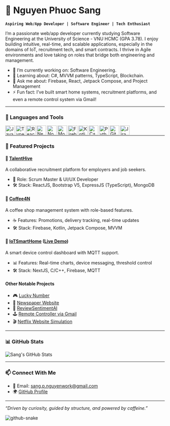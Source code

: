 # 🚀 Nguyen Phuoc Sang

**`Aspiring Web/App Developer | Software Engineer | Tech Enthusiast`**

I’m a passionate web/app developer currently studying Software Engineering at the University of Science - VNU HCMC (GPA 3.78). I enjoy building intuitive, real-time, and scalable applications, especially in the domains of IoT, recruitment tech, and smart contracts. I thrive in Agile environments and love taking on roles that bridge both engineering and management.

- 🔭 I’m currently working on: Software Engineering. 
- 🌱 Learning about: C#, MVVM patterns, TypeScript, Blockchain.
- 🧠 Ask me about: Firebase, React, Jetpack Compose, and Project Management
- ⚡ Fun fact: I’ve built smart home systems, recruitment platforms, and even a remote control system via Gmail!

---

### 🧰 Languages and Tools

<img align="left" alt="JavaScript" width="30px" src="https://cdn.jsdelivr.net/gh/devicons/devicon/icons/javascript/javascript-plain.svg"/>
<img align="left" alt="TypeScript" width="30px" src="https://cdn.jsdelivr.net/gh/devicons/devicon/icons/typescript/typescript-plain.svg"/>
<img align="left" alt="React" width="30px" src="https://cdn.jsdelivr.net/gh/devicons/devicon/icons/react/react-original.svg"/>
<img align="left" alt="NextJS" width="30px" src="https://cdn.jsdelivr.net/gh/devicons/devicon/icons/nextjs/nextjs-original.svg"/>
<img align="left" alt="NodeJS" width="30px" src="https://cdn.jsdelivr.net/gh/devicons/devicon/icons/nodejs/nodejs-original.svg"/>
<img align="left" alt="MongoDB" width="30px" src="https://cdn.jsdelivr.net/gh/devicons/devicon/icons/mongodb/mongodb-original.svg"/>
<img align="left" alt="Firebase" width="30px" src="https://cdn.jsdelivr.net/gh/devicons/devicon/icons/firebase/firebase-plain.svg"/>
<img align="left" alt="Kotlin" width="30px" src="https://cdn.jsdelivr.net/gh/devicons/devicon/icons/kotlin/kotlin-original.svg"/>
<img align="left" alt="C++" width="30px" src="https://cdn.jsdelivr.net/gh/devicons/devicon/icons/cplusplus/cplusplus-plain.svg"/>
<img align="left" alt="Python" width="30px" src="https://cdn.jsdelivr.net/gh/devicons/devicon/icons/python/python-plain.svg"/>
<img align="left" alt="Git" width="30px" src="https://cdn.jsdelivr.net/gh/devicons/devicon/icons/git/git-original.svg"/>
<img align="left" alt="Jira" width="30px" src="https://cdn.jsdelivr.net/gh/devicons/devicon/icons/jira/jira-original.svg"/>
<br />

---

### 💼 Featured Projects

#### 🔹 [TalentHive](https://github.com/Sang-Nguyen-Phuoc/TalentHive)
A collaborative recruitment platform for employers and job seekers.
- 🧭 Role: Scrum Master & UI/UX Developer
- 🛠 Stack: ReactJS, Bootstrap V5, ExpressJS (TypeScript), MongoDB

#### 🔹 [Coffee4N](https://github.com/Sang-Nguyen-Phuoc/Coffee4N)
A coffee shop management system with role-based features.
- ☕ Features: Promotions, delivery tracking, real-time updates
- 🛠 Stack: Firebase, Kotlin, Jetpack Compose, MVVM

#### 🔹 [IoTSmartHome](https://github.com/Sang-Nguyen-Phuoc/IoT-SmartHomeDev) ([Live Demo](https://iotsmarthome.vercel.app/))
A smart device control dashboard with MQTT support.
- 📊 Features: Real-time charts, device messaging, threshold control
- 🛠 Stack: NextJS, C/C++, Firebase, MQTT

#### Other Notable Projects
- 🎮 [Lucky Number](https://github.com/Sang-Nguyen-Phuoc/Betting-random-number-smart-contract)
- 📄 [Newspaper Website](https://github.com/nban22/Newspaper)
- 🤖 [ReviewSentimentAI](https://github.com/Sang-Nguyen-Phuoc/ReviewSentimentAI)
- 🕹️ [Remote Controller via Gmail](https://github.com/Sunflowerformylove/Remote-Control-w-Email)
- 🎬 [Netflix Website Simulation](https://github.com/Sang-Nguyen-Phuoc/Netflix-website-simulation)

---

### 📊 GitHub Stats

![Sang's GitHub Stats](https://github-readme-stats.vercel.app/api?username=Sang-Nguyen-Phuoc&show_icons=true&theme=radical)

---

### 📫 Connect With Me

- 📧 Email: sang.p.nguyenwork@gmail.com  
- 🌍 [GitHub Profile](https://github.com/Sang-Nguyen-Phuoc)

---

*“Driven by curiosity, guided by structure, and powered by caffeine.”*

<picture>
  <source media="(prefers-color-scheme: dark)" srcset="https://raw.githubusercontent.com/tobiasmeyhoefer/tobiasmeyhoefer/output/github-snake-dark.svg" />
  <source media="(prefers-color-scheme: light)" srcset="https://raw.githubusercontent.com/tobiasmeyhoefer/tobiasmeyhoefer/output/github-snake.svg" />
  <img alt="github-snake" src="https://raw.githubusercontent.com/tobiasmeyhoefer/tobiasmeyhoefer/output/github-snake.svg" />
</picture>

